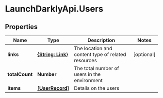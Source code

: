 # LaunchDarklyApi.Users

## Properties

Name | Type | Description | Notes
------------ | ------------- | ------------- | -------------
**links** | [**{String: Link}**](Link.md) | The location and content type of related resources | [optional] 
**totalCount** | **Number** | The total number of users in the environment | 
**items** | [**[UserRecord]**](UserRecord.md) | Details on the users | 


